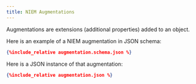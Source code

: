 ```yaml
---
title: NIEM Augmentations
---
```

Augmentations are extensions (additional properties) added to an object.

Here is an example of a NIEM augmentation in JSON schema:

```json
{%include_relative augmentation.schema.json %}
```

Here is a JSON instance of that augmentation:

```json
{%include_relative augmentation.json %}
```
